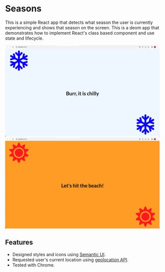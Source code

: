 # Seasons

This is a simple React app that detects what season the user is currently experiencing and shows that season on the screen.
This is a deom app that demonstrates how to implement React's class based component and use state and lifecycle.

<img src="https://github.com/qianhuiwei/seasons/blob/main/pageDemo1.png" width="500"/>
<img src="https://github.com/qianhuiwei/seasons/blob/main/pageDemo2.png" width="500"/>


## Features
* Designed styles and icons using [Semantic UI](https://semantic-ui.com/).
* Requested user's current location using [geolocation API](https://developer.mozilla.org/en-US/docs/Web/API/Geolocation_API).
* Tested with Chrome.
